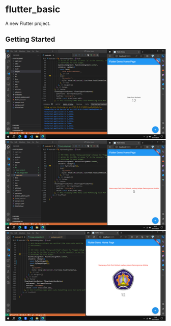# flutter_basic

A new Flutter project.

## Getting Started

![Screenshot 1](images/01.png)
![Screenshot 2](images/02.png)
![Screenshot 3](images/03.png)